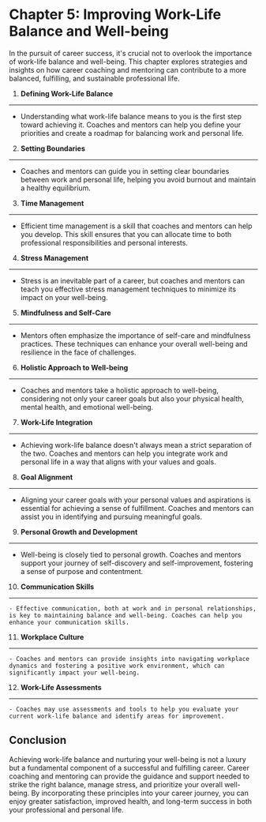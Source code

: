 Chapter 5: Improving Work-Life Balance and Well-being
=====================================================

In the pursuit of career success, it's crucial not to overlook the importance of work-life balance and well-being. This chapter explores strategies and insights on how career coaching and mentoring can contribute to a more balanced, fulfilling, and sustainable professional life.

1. **Defining Work-Life Balance**
---------------------------------

* Understanding what work-life balance means to you is the first step toward achieving it. Coaches and mentors can help you define your priorities and create a roadmap for balancing work and personal life.

2. **Setting Boundaries**
-------------------------

* Coaches and mentors can guide you in setting clear boundaries between work and personal life, helping you avoid burnout and maintain a healthy equilibrium.

3. **Time Management**
----------------------

* Efficient time management is a skill that coaches and mentors can help you develop. This skill ensures that you can allocate time to both professional responsibilities and personal interests.

4. **Stress Management**
------------------------

* Stress is an inevitable part of a career, but coaches and mentors can teach you effective stress management techniques to minimize its impact on your well-being.

5. **Mindfulness and Self-Care**
--------------------------------

* Mentors often emphasize the importance of self-care and mindfulness practices. These techniques can enhance your overall well-being and resilience in the face of challenges.

6. **Holistic Approach to Well-being**
--------------------------------------

* Coaches and mentors take a holistic approach to well-being, considering not only your career goals but also your physical health, mental health, and emotional well-being.

7. **Work-Life Integration**
----------------------------

* Achieving work-life balance doesn't always mean a strict separation of the two. Coaches and mentors can help you integrate work and personal life in a way that aligns with your values and goals.

8. **Goal Alignment**
---------------------

* Aligning your career goals with your personal values and aspirations is essential for achieving a sense of fulfillment. Coaches and mentors can assist you in identifying and pursuing meaningful goals.

9. **Personal Growth and Development**
--------------------------------------

* Well-being is closely tied to personal growth. Coaches and mentors support your journey of self-discovery and self-improvement, fostering a sense of purpose and contentment.

10. **Communication Skills**
----------------------------

    - Effective communication, both at work and in personal relationships, is key to maintaining balance and well-being. Coaches can help you enhance your communication skills.

11. **Workplace Culture**
-------------------------

    - Coaches and mentors can provide insights into navigating workplace dynamics and fostering a positive work environment, which can significantly impact your well-being.

12. **Work-Life Assessments**
-----------------------------

    - Coaches may use assessments and tools to help you evaluate your current work-life balance and identify areas for improvement.

Conclusion
----------

Achieving work-life balance and nurturing your well-being is not a luxury but a fundamental component of a successful and fulfilling career. Career coaching and mentoring can provide the guidance and support needed to strike the right balance, manage stress, and prioritize your overall well-being. By incorporating these principles into your career journey, you can enjoy greater satisfaction, improved health, and long-term success in both your professional and personal life.
